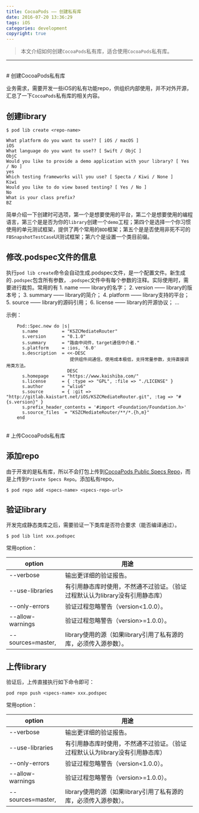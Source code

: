 ```yaml
---
title: CocoaPods —— 创建私有库
date: 2016-07-20 13:36:29
tags: iOS
categories: development
copyright: true
---
```



> 本文介绍如何创建`CocoaPods`私有库，适合使用`CocoaPods`私有库。

<!--more-->

---


<br/>
# 创建CocoaPods私有库

业务需求，需要开发一些iOS的私有功能repo，供组织内部使用，并不对外开源，汇总了一下`CocoaPods`私有库的相关内容。

## 创建library
```
$ pod lib create <repo-name>
```
	What platform do you want to use?? [ iOS / macOS ]
	iOS
	What language do you want to use?? [ Swift / ObjC ]
	ObjC
	Would you like to provide a demo application with your library? [ Yes / No ]
	yes
	Which testing frameworks will you use? [ Specta / Kiwi / None ]
	Kiwi
	Would you like to do view based testing? [ Yes / No ]
	No
	What is your class prefix?
	BZ
简单介绍一下创建时可选项，第一个是想要使用的平台，第二个是想要使用的编程语言，第三个是是否为你的`library`创建一个`demo`工程；第四个是选择一个你习惯使用的单元测试框架，提供了两个常用的`BDD`框架；第五个是是否使用非死不可的`FBSnapshotTestCase`UI测试框架；第六个是设置一个类目前缀。

## 修改.podspec文件的信息

执行`pod lib create`命令会自动生成.podspec文件，是一个配置文件。新生成的`.podspec`包含所有参数，`.podspec`文件中有每个参数的注释。实际使用时，需要进行裁剪。常用的有
	1. name —— library的名字；
	2. version —— library的版本号；
	3. summary —— library的简介；
	4. platform —— library支持的平台；
	5. source —— library的源码引用；
	6. license —— library的开源协议；
	...

示例：
```
	Pod::Spec.new do |s|
	  s.name         = "KSZCMediateRouter"
	  s.version      = "0.1.0"
	  s.summary      = "路由中间件，target通信中介者."
	  s.platform     = :ios, '6.0'
	  s.description  = <<-DESC
	                    提供组件间通信，使用成本极低，支持常量参数，支持直接调用类方法。
	                   DESC
	  s.homepage     = "https://www.kaishiba.com/"
	  s.license      = { :type => "GPL", :file => "./LICENSE" }
	  s.author       = "wliu6"
	  s.source       = { :git => "http://gitlab.kaistart.net/iOS/KSZCMediateRouter.git", :tag => "#{s.version}" }
	  s.prefix_header_contents = '#import <Foundation/Foundation.h>'
	  s.source_files  = "KSZCMediateRouter/**/*.{h,m}"
	end
```



<br/>
# 上传CocoaPods私有库

## 添加repo
由于开发的是私有库，所以不会打包上传到[CocoaPods Public Specs Repo](https://github.com/CocoaPods/Specs)，而是上传到`Private Specs Repo`。添加私有repo，
```
$ pod repo add <specs-name> <specs-repo-url>
```

## 验证library
开发完成静态类库之后，需要验证一下类库是否符合要求（能否编译通过）。
```
$ pod lib lint xxx.podspec
```
常用option：

|option|用途|
|---|---|
|\-\-verbose|输出更详细的验证报告。|
|\-\-use-libraries|有引用静态库时使用，不然通不过验证。（验证过程默认认为library没有引用静态库）|
|\-\-only-errors|验证过程忽略警告（version<1.0.0）。|
|\-\-allow-warnings|验证过程忽略警告（version>=1.0.0）。|
|\-\-sources=master,<your-source>|library使用的源（如果library引用了私有源的库，必须传入源参数）。|




## 上传library
验证后，上传直接执行如下命令即可：

```
pod repo push <specs-name> xxx.podspec
```
常用option：

|option|用途|
|---|---|
|\-\-verbose|输出更详细的验证报告。|
|\-\-use-libraries|有引用静态库时使用，不然通不过验证。（验证过程默认认为library没有引用静态库）|
|\-\-only-errors|验证过程忽略警告（version<1.0.0）。|
|\-\-allow-warnings|验证过程忽略警告（version>=1.0.0）。|
|\-\-sources=master,<your-source>|library使用的源（如果library引用了私有源的库，必须传入源参数）。|



